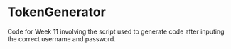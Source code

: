 # TokenGenerator
Code for Week 11 involving the script used to generate code after inputing the correct username and password. 
